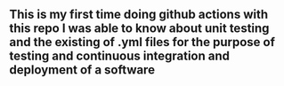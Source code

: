 ## This is my first time doing github actions with this repo I was able to know about unit testing and the existing of .yml files for the purpose of testing and continuous integration and deployment of a software
